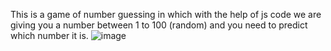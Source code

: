 This is a game of number guessing in which with the help of js code we are giving you a number between 1 to 100 (random) and you need to predict which number it is.
![image](https://github.com/user-attachments/assets/7f9477cc-2b78-4bbb-84b0-f803fc427b20)
